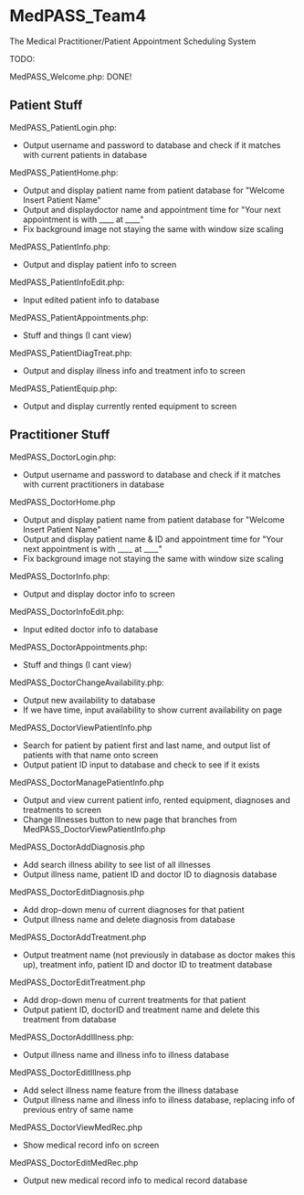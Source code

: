 # MedPASS_Team4
The Medical Practitioner/Patient Appointment Scheduling System

TODO:

MedPASS_Welcome.php: DONE!

Patient Stuff
----------------------------------------------------------------------------------------------------
MedPASS_PatientLogin.php:
 - Output username and password to database and check if it matches with current patients in database 

MedPASS_PatientHome.php:
- Output and display patient name from patient database for "Welcome Insert Patient Name"
- Output and displaydoctor name and appointment time for "Your next appointment is with ____ at ____"
- Fix background image not staying the same with window size scaling

MedPASS_PatientInfo.php:
- Output and display patient info to screen

MedPASS_PatientInfoEdit.php:
- Input edited patient info to database

MedPASS_PatientAppointments.php:
- Stuff and things (I cant view)

MedPASS_PatientDiagTreat.php:
- Output and display illness info and treatment info to screen

MedPASS_PatientEquip.php:
- Output and display currently rented equipment to screen

Practitioner Stuff
---------------------------------------------------------------------
MedPASS_DoctorLogin.php:
- Output username and password to database and check if it matches with current practitioners in database 

MedPASS_DoctorHome.php
- Output and display patient name from patient database for "Welcome Insert Patient Name"
- Output and display patient name & ID and appointment time for "Your next appointment is with ____ at ____"
- Fix background image not staying the same with window size scaling

MedPASS_DoctorInfo.php:
- Output and display doctor info to screen

MedPASS_DoctorInfoEdit.php:
- Input edited doctor info to database

MedPASS_DoctorAppointments.php:
- Stuff and things (I cant view)

MedPASS_DoctorChangeAvailability.php:
- Output new availability to database
- If we have time, input availability to show current availability on page
 
MedPASS_DoctorViewPatientInfo.php
- Search for patient by patient first and last name, and output list of patients with that name onto screen
- Output patient ID input to database and check to see if it exists

MedPASS_DoctorManagePatientInfo.php
- Output and view current patient info, rented equipment, diagnoses and treatments to screen
- Change Illnesses button to new page that branches from MedPASS_DoctorViewPatientInfo.php

MedPASS_DoctorAddDiagnosis.php
- Add search illness ability to see list of all illnesses
- Output illness name, patient ID and doctor ID to diagnosis database

MedPASS_DoctorEditDiagnosis.php
- Add drop-down menu of current diagnoses for that patient
- Output illness name and delete diagnosis from database

MedPASS_DoctorAddTreatment.php
- Output treatment name (not previously in database as doctor makes this up), treatment info, patient ID 
   and doctor ID to treatment database

MedPASS_DoctorEditTreatment.php
- Add drop-down menu of current treatments for that patient
- Output patient ID, doctorID and treatment name and delete this treatment from database
 
MedPASS_DoctorAddIllness.php:
- Output illness name and illness info to illness database

MedPASS_DoctorEditIllness.php
- Add select illness name feature from the illness database
- Output illness name and illness info to illness database, replacing info of previous entry of same name

MedPASS_DoctorViewMedRec.php
- Show medical record info on screen

MedPASS_DoctorEditMedRec.php
- Output new medical record info to medical record database
